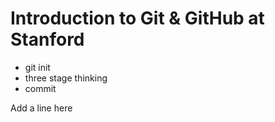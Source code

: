 # Introduction to Git & GitHub at Stanford

* git init
* three stage thinking
* commit

Add a line here
